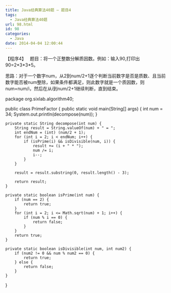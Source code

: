 ```yaml
---
title: Java经典算法40题 – 题目4
tags:
  - Java经典算法40题
url: 98.html
id: 98
categories:
  - Java
date: 2014-04-04 12:00:44
---
```


【程序4】   题目：将一个正整数分解质因数。例如：输入90,打印出90=2\*3\*3*5。

思路：对于一个数字num，从2到num/2+1逐个判断当前数字是否是质数、且当前数字能否被num整除，如果条件都满足，则此数字就是一个质因数，则num=num/i，然后在从i到num/2+1继续判断，直到结束。

package org.sixlab.algorithm40;

public class PrimeFactor {
	public static void main(String\[\] args) {
		int num = 34;
		System.out.println(decompose(num));
	}
	
	private static String decompose(int num) {
		String result = String.valueOf(num) + " = ";
		int endNum = (int) (num/2 + 1);
		for (int i = 2; i < endNum; i++) {
			if (isPrime(i) && isDivisible(num, i)) {
				result += (i + " * ");
				num /= i;
				i--;
			}
		}
		
		result = result.substring(0, result.length() - 3);
		
		return result;
	}
	
	private static boolean isPrime(int num) {
		if (num == 2) {
			return true;
		}
		for (int i = 2; i <= Math.sqrt(num) + 1; i++) {
			if (num % i == 0) {
				return false;
			}
		}
		return true;
	}
	
	private static boolean isDivisible(int num, int num2) {
		if (num2 != 0 && num % num2 == 0) {
			return true;
		} else {
			return false;
		}
	}
}